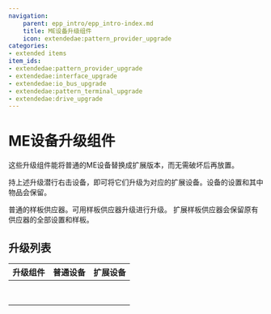 ```yaml
---
navigation:
    parent: epp_intro/epp_intro-index.md
    title: ME设备升级组件
    icon: extendedae:pattern_provider_upgrade
categories:
- extended items
item_ids:
- extendedae:pattern_provider_upgrade
- extendedae:interface_upgrade
- extendedae:io_bus_upgrade
- extendedae:pattern_terminal_upgrade
- extendedae:drive_upgrade
---
```


# ME设备升级组件

这些升级组件能将普通的ME设备替换成扩展版本，而无需破坏后再放置。

<Row>
<ItemImage id="extendedae:pattern_provider_upgrade" scale="4"></ItemImage>
<ItemImage id="extendedae:interface_upgrade" scale="4"></ItemImage>
<ItemImage id="extendedae:io_bus_upgrade" scale="4"></ItemImage>
<ItemImage id="extendedae:pattern_terminal_upgrade" scale="4"></ItemImage>
<ItemImage id="extendedae:drive_upgrade" scale="4"></ItemImage>
</Row>

持上述升级潜行右击设备，即可将它们升级为对应的扩展设备。设备的设置和其中物品会保留。

<GameScene zoom="6" background="transparent">
  <ImportStructure src="../structure/upgrade_show_1.snbt"></ImportStructure>
  <BoxAnnotation color="#ffffff" min="1 0 0" max="4 1 1">
        普通的样板供应器。可用样板供应器升级进行升级。
        <ItemImage id="extendedae:pattern_provider_upgrade" scale="2"></ItemImage>
  </BoxAnnotation>
</GameScene>
<GameScene zoom="6" background="transparent">
  <ImportStructure src="../structure/upgrade_show_2.snbt"></ImportStructure>
  <BoxAnnotation color="#ffffff" min="1 0 0" max="4 1 1">
        扩展样板供应器会保留原有供应器的全部设置和样板。
  </BoxAnnotation>
</GameScene>

## 升级列表

|                                  升级组件                                  |                              普通设备                              |                                  扩展设备                                  |
| :------------------------------------------------------------------------: | :----------------------------------------------------------------: | :------------------------------------------------------------------------: |
| <ItemImage id="extendedae:pattern_provider_upgrade" scale="3"></ItemImage> |    <ItemImage id="ae2:pattern_provider" scale="3"></ItemImage>     |   <ItemImage id="extendedae:ex_pattern_provider" scale="3"></ItemImage>    |
| <ItemImage id="extendedae:pattern_provider_upgrade" scale="3"></ItemImage> | <ItemImage id="ae2:cable_pattern_provider" scale="3"></ItemImage>  | <ItemImage id="extendedae:ex_pattern_provider_part" scale="3"></ItemImage> |
|    <ItemImage id="extendedae:interface_upgrade" scale="3"></ItemImage>     |        <ItemImage id="ae2:interface" scale="3"></ItemImage>        |       <ItemImage id="extendedae:ex_interface" scale="3"></ItemImage>       |
|    <ItemImage id="extendedae:interface_upgrade" scale="3"></ItemImage>     |     <ItemImage id="ae2:cable_interface" scale="3"></ItemImage>     |    <ItemImage id="extendedae:ex_interface_part" scale="3"></ItemImage>     |
|      <ItemImage id="extendedae:io_bus_upgrade" scale="3"></ItemImage>      |       <ItemImage id="ae2:import_bus" scale="3"></ItemImage>        |    <ItemImage id="extendedae:ex_import_bus_part" scale="3"></ItemImage>    |
|      <ItemImage id="extendedae:io_bus_upgrade" scale="3"></ItemImage>      |       <ItemImage id="ae2:export_bus" scale="3"></ItemImage>        |    <ItemImage id="extendedae:ex_export_bus_part" scale="3"></ItemImage>    |
| <ItemImage id="extendedae:pattern_terminal_upgrade" scale="3"></ItemImage> | <ItemImage id="ae2:pattern_access_terminal" scale="3"></ItemImage> |  <ItemImage id="extendedae:ex_pattern_access_part" scale="3"></ItemImage>  |
|      <ItemImage id="extendedae:drive_upgrade" scale="3"></ItemImage>       |          <ItemImage id="ae2:drive" scale="3"></ItemImage>          |         <ItemImage id="extendedae:ex_drive" scale="3"></ItemImage>         |

